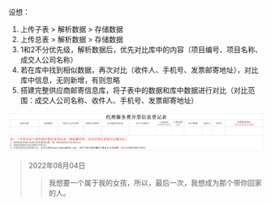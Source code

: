 设想：  
1. 上传子表 > 解析数据 > 存储数据
2. 上传总表 > 解析数据 > 存储数据
3. 1和2不分优先级，解析数据后，优先对比库中的内容（项目编号、项目名称、成交人公司名称）
4. 若在库中找到相似数据，再次对比（收件人、手机号、发票邮寄地址），对比库中信息，无则新增，有则忽略
5. 搭建完整供应商邮寄信息库，将子表中的数据和库中数据进行对比（对比范围：成交人公司名称、收件人、手机号、发票邮寄地址）

![代理服务费开票信息登记表](代理服务费开票信息登记表.png)

> 2022年08月04日
>> 我想要一个属于我的女孩，所以，最后一次，我想成为那个带你回家的人。